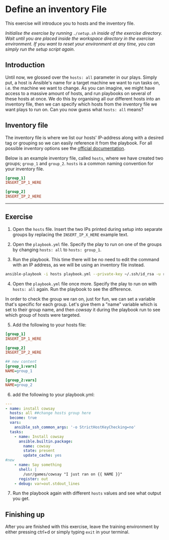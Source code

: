 # Define an inventory File

This exercise will introduce you to hosts and the inventory file.

*Initialise the exercise by running `./setup.sh` inside of the exercise directory. Wait until you are placed inside the workspace directory in the exercise environment. If you want to reset your environment at any time, you can simply run the setup script again.*

## Introduction

Until now, we glossed over the `hosts: all` parameter in our plays. Simply put, a host is Ansible's name for a target machine we want to run tasks on, i.e. the machine we want to change. As you can imagine, we might have access to a massive amount of hosts, and run playbooks on several of these hosts at once. We do this by organising all our different hosts into an inventory file, then we can specify which hosts from the inventory file we want plays to run on. Can you now guess what `hosts: all` means?

## Inventory file

The inventory file is where we list our hosts' IP-address along with a desired tag or grouping so we can easily reference it from the playbook. For all possible inventory options see the [official documentation](https://docs.ansible.com/ansible/latest/inventory_guide/intro_inventory.html).

Below is an example inventory file, called `hosts`, where we have created two groups; `group_1` and `group_2`. `hosts` is a common naming convention for your inventory file.

```ini
[group_1]
INSERT_IP_1_HERE

[group_2]
INSERT_IP_2_HERE
```

---

## Exercise

1. Open the `hosts` file. Insert the two IPs printed during setup into separate groups by replacing the `INSERT_IP_X_HERE` example text.

2. Open the `playbook.yml` file. Specify the play to run on one of the groups by changing `hosts: all` to `hosts: group_1`.

3. Run the playbook. This time there will be no need to edit the command with an IP address, as we will be using an inventory file instead.

``` bash
ansible-playbook -i hosts playbook.yml --private-key ~/.ssh/id_rsa -u root
```

4. Open the `playbook.yml` file once more. Specify the play to run on with `hosts: all` again. Run the playbook to see the difference.

In order to check the group we ran on, just for fun, we can set a variable that's specific for each group. Let's give them a "name" variable which is set to their group name, and then *cowsay* it during the playbook run to see which group of hosts were targeted.

5. Add the following to your hosts file:

```ini
[group_1]
INSERT_IP_1_HERE

[group_2]
INSERT_IP_2_HERE

## new content
[group_1:vars]
NAME=group_1

[group_2:vars]
NAME=group_2
```

6. add the following to your playbook.yml:

```yaml
---
- name: install cowsay
  hosts: all ##change hosts group here
  become: true
  vars:
    ansible_ssh_common_args: '-o StrictHostKeyChecking=no'
  tasks:
    - name: Install cowsay
      ansible.builtin.package:
        name: cowsay
        state: present
        update_cache: yes
#new
    - name: Say something
      shell: |
        /usr/games/cowsay "I just ran on {{ NAME }}"
      register: out
    - debug: var=out.stdout_lines
```

7. Run the playbook again with different `hosts` values and see what output you get.

## Finishing up

After you are finished with this exercise, leave the training environment by either pressing ctrl+d or simply typing `exit` in your terminal.
